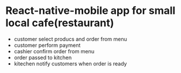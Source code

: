 # React-native-mobile app for small local cafe(restaurant)
* customer select producs and order from menu
* customer perform payment
* cashier confirm  order from menu
* order  passed to kitchen
* kitechen   notify customers when order is ready
